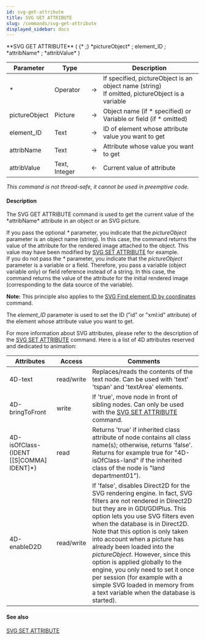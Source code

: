 ```yaml
---
id: svg-get-attribute
title: SVG GET ATTRIBUTE
slug: /commands/svg-get-attribute
displayed_sidebar: docs
---
```


<!--REF #_command_.SVG GET ATTRIBUTE.Syntax-->**SVG GET ATTRIBUTE** ( {* ;} *pictureObject* ; element_ID ; *attribName* ; *attribValue* )<!-- END REF-->
<!--REF #_command_.SVG GET ATTRIBUTE.Params-->
| Parameter | Type |  | Description |
| --- | --- | --- | --- |
| * | Operator | &#8594;  | If specified, pictureObject is an object name (string) <br/>If omitted, pictureObject is a variable |
| pictureObject | Picture | &#8594;  | Object name (if * specified) or <br/>Variable or field (if * omitted) |
| element_ID | Text | &#8594;  | ID of element whose attribute value you want to get |
| attribName | Text | &#8594;  | Attribute whose value you want to get |
| attribValue | Text, Integer | &#8592; | Current value of attribute |

<!-- END REF-->

*This command is not thread-safe, it cannot be used in preemptive code.*


#### Description 

<!--REF #_command_.SVG GET ATTRIBUTE.Summary-->The SVG GET ATTRIBUTE command is used to get the current value of the *attribName* attribute in an object or an SVG picture.<!-- END REF--> 

If you pass the optional *\** parameter, you indicate that the *pictureObject* parameter is an object name (string). In this case, the command returns the value of the attribute for the rendered image attached to the object. This value may have been modified by [SVG SET ATTRIBUTE](svg-set-attribute.md) for example.   
If you do not pass the *\** parameter, you indicate that the *pictureObject* parameter is a variable or a field. Therefore, you pass a variable (object variable only) or field reference instead of a string. In this case, the command returns the value of the attribute for the initial rendered image (corresponding to the data source of the variable). 

**Note:** This principle also applies to the [SVG Find element ID by coordinates](svg-find-element-id-by-coordinates.md) command. 

The *element\_ID* parameter is used to set the ID ("id" or "xml:id" attribute) of the element whose attribute value you want to get. 

For more information about SVG attributes, please refer to the description of the [SVG SET ATTRIBUTE](svg-set-attribute.md) command. Here is a list of 4D attributes reserved and dedicated to animation:

| **Attributes**                                | **Access** | **Comments**                                                                                                                                                                                                                                                                                                                                                                                                                                                                                                                                        |
| --------------------------------------------- | ---------- | --------------------------------------------------------------------------------------------------------------------------------------------------------------------------------------------------------------------------------------------------------------------------------------------------------------------------------------------------------------------------------------------------------------------------------------------------------------------------------------------------------------------------------------------------- |
| 4D-text                                       | read/write | Replaces/reads the contents of the text node. Can be used with 'text' 'tspan' and 'textArea' elements.                                                                                                                                                                                                                                                                                                                                                                                                                                              |
| 4D-bringToFront                               | write      | If 'true', move node in front of sibling nodes. Can only be used with the [SVG SET ATTRIBUTE](svg-set-attribute.md) command.                                                                                                                                                                                                                                                                                                                                                                                                                        |
| 4D-isOfClass-{IDENT \[\[S\|COMMA\] IDENT\]\*} | read       | Returns 'true' if inherited class attribute of node contains all class name(s); otherwise, returns 'false'. Returns for example true for "4D-isOfClass-land" if the inherited class of the node is "land department01").                                                                                                                                                                                                                                                                                                                            |
| 4D-enableD2D                                  | read/write | If 'false', disables Direct2D for the SVG rendering engine. In fact, SVG filters are not rendered in Direct2D but they are in GDI/GDIPlus. This option lets you use SVG filters even when the database is in Direct2D. Note that this option is only taken into account when a picture has already been loaded into the *pictureObject*. However, since this option is applied globally to the engine, you only need to set it once per session (for example with a simple SVG loaded in memory from a text variable when the database is started). |

#### See also 

[SVG SET ATTRIBUTE](svg-set-attribute.md)  